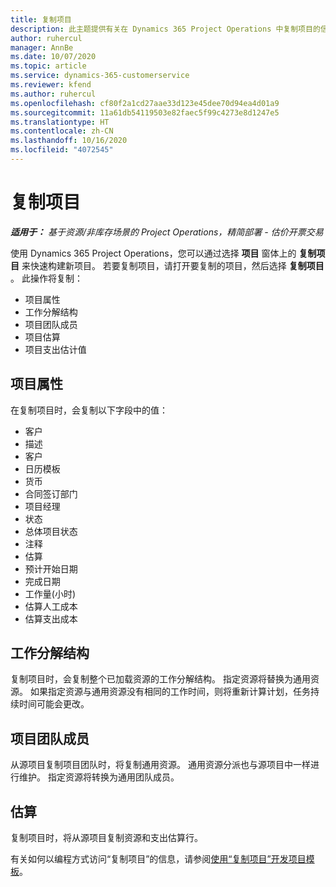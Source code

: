 ```yaml
---
title: 复制项目
description: 此主题提供有关在 Dynamics 365 Project Operations 中复制项目的信息。
author: ruhercul
manager: AnnBe
ms.date: 10/07/2020
ms.topic: article
ms.service: dynamics-365-customerservice
ms.reviewer: kfend
ms.author: ruhercul
ms.openlocfilehash: cf80f2a1cd27aae33d123e45dee70d94ea4d01a9
ms.sourcegitcommit: 11a61db54119503e82faec5f99c4273e8d1247e5
ms.translationtype: HT
ms.contentlocale: zh-CN
ms.lasthandoff: 10/16/2020
ms.locfileid: "4072545"
---
```

# <a name="copy-a-project"></a>复制项目

_**适用于：** 基于资源/非库存场景的 Project Operations，精简部署 - 估价开票交易_

使用 Dynamics 365 Project Operations，您可以通过选择 **项目** 窗体上的 **复制项目** 来快速构建新项目。 若要复制项目，请打开要复制的项目，然后选择 **复制项目** 。 此操作将复制：

- 项目属性
- 工作分解结构
- 项目团队成员
- 项目估算
- 项目支出估计值

## <a name="project-properties"></a>项目属性

在复制项目时，会复制以下字段中的值：

- 客户
- 描述
- 客户
- 日历模板
- 货币
- 合同签订部门
- 项目经理
- 状态 
- 总体项目状态
- 注释 
- 估算
- 预计开始日期
- 完成日期
- 工作量(小时)
- 估算人工成本
- 估算支出成本

## <a name="work-breakdown-structure"></a>工作分解结构

复制项目时，会复制整个已加载资源的工作分解结构。 指定资源将替换为通用资源。 如果指定资源与通用资源没有相同的工作时间，则将重新计算计划，任务持续时间可能会更改。

## <a name="project-team-members"></a>项目团队成员

从源项目复制项目团队时，将复制通用资源。 通用资源分派也与源项目中一样进行维护。 指定资源将转换为通用团队成员。

## <a name="estimates"></a>估算

复制项目时，将从源项目复制资源和支出估算行。 

有关如何以编程方式访问“复制项目”的信息，请参阅[使用“复制项目”开发项目模板](dev-copy-project.md)。
